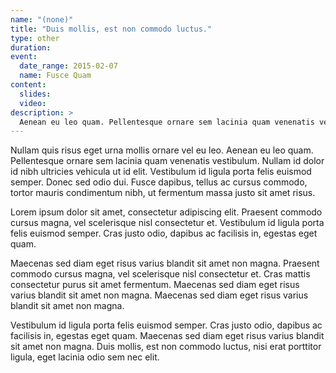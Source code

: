 ```yaml
---
name: "(none)"
title: "Duis mollis, est non commodo luctus."
type: other
duration:
event:
  date_range: 2015-02-07
  name: Fusce Quam
content:
  slides:
  video:
description: >
  Aenean eu leo quam. Pellentesque ornare sem lacinia quam venenatis vestibulum. Curabitur blandit tempus porttitor.
---
```


Nullam quis risus eget urna mollis ornare vel eu leo. Aenean eu leo quam. Pellentesque ornare sem lacinia quam venenatis vestibulum. Nullam id dolor id nibh ultricies vehicula ut id elit. Vestibulum id ligula porta felis euismod semper. Donec sed odio dui. Fusce dapibus, tellus ac cursus commodo, tortor mauris condimentum nibh, ut fermentum massa justo sit amet risus.

Lorem ipsum dolor sit amet, consectetur adipiscing elit. Praesent commodo cursus magna, vel scelerisque nisl consectetur et. Vestibulum id ligula porta felis euismod semper. Cras justo odio, dapibus ac facilisis in, egestas eget quam.

Maecenas sed diam eget risus varius blandit sit amet non magna. Praesent commodo cursus magna, vel scelerisque nisl consectetur et. Cras mattis consectetur purus sit amet fermentum. Maecenas sed diam eget risus varius blandit sit amet non magna. Maecenas sed diam eget risus varius blandit sit amet non magna.

Vestibulum id ligula porta felis euismod semper. Cras justo odio, dapibus ac facilisis in, egestas eget quam. Maecenas sed diam eget risus varius blandit sit amet non magna. Duis mollis, est non commodo luctus, nisi erat porttitor ligula, eget lacinia odio sem nec elit.